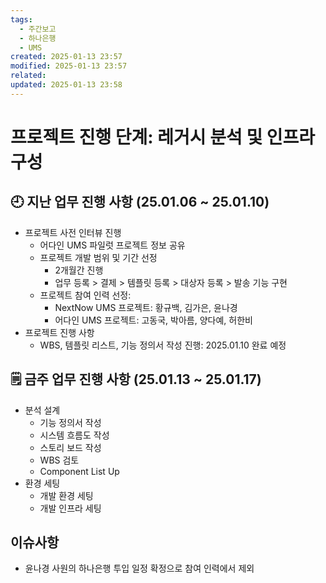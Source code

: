 ```yaml
---
tags:
  - 주간보고
  - 하나은행
  - UMS
created: 2025-01-13 23:57
modified: 2025-01-13 23:57
related: 
updated: 2025-01-13 23:58
---
```

# 프로젝트 진행 단계: 레거시 분석 및 인프라 구성
## 🕘 지난 업무 진행 사항 (25.01.06 ~ 25.01.10)

- 프로젝트 사전 인터뷰 진행
    - 어다인 UMS 파일럿 프로젝트 정보 공유
    - 프로젝트 개발 범위 및 기간 선정
        - 2개월간 진행
        - 업무 등록 > 결제 > 템플릿 등록 > 대상자 등록 > 발송 기능 구현
    - 프로젝트 참여 인력 선정:
        - NextNow UMS 프로젝트: 황규백, 김가은, 윤나경
        - 어다인 UMS 프로젝트: 고동국, 박아름, 양다예, 허한비
- 프로젝트 진행 사항
    - WBS, 템플릿 리스트, 기능 정의서 작성 진행: 2025.01.10 완료 예정

## 🗒️ 금주 업무 진행 사항 (25.01.13 ~ 25.01.17)

- 분석 설계
    - 기능 정의서 작성
    - 시스템 흐름도 작성
    - 스토리 보드 작성
    - WBS 검토
    - Component List Up
- 환경 세팅
    - 개발 환경 세팅
    - 개발 인프라 세팅

## 이슈사항
- 윤나경 사원의 하나은행 투입 일정 확정으로 참여 인력에서 제외